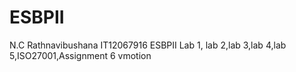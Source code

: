 # ESBPII
N.C Rathnavibushana 
IT12067916
ESBPII Lab 1, lab 2,lab 3,lab 4,lab 5,ISO27001,Assignment 6 vmotion
